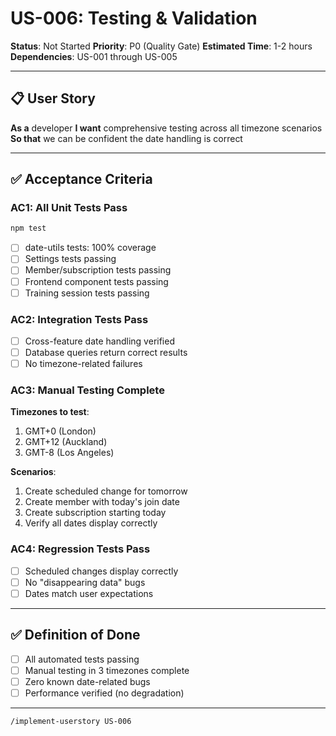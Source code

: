 # US-006: Testing & Validation

**Status**: Not Started
**Priority**: P0 (Quality Gate)
**Estimated Time**: 1-2 hours
**Dependencies**: US-001 through US-005

---

## 📋 User Story

**As a** developer
**I want** comprehensive testing across all timezone scenarios
**So that** we can be confident the date handling is correct

---

## ✅ Acceptance Criteria

### AC1: All Unit Tests Pass

```bash
npm test
```

- [ ] date-utils tests: 100% coverage
- [ ] Settings tests passing
- [ ] Member/subscription tests passing
- [ ] Frontend component tests passing
- [ ] Training session tests passing

### AC2: Integration Tests Pass

- [ ] Cross-feature date handling verified
- [ ] Database queries return correct results
- [ ] No timezone-related failures

### AC3: Manual Testing Complete

**Timezones to test**:

1. GMT+0 (London)
2. GMT+12 (Auckland)
3. GMT-8 (Los Angeles)

**Scenarios**:

1. Create scheduled change for tomorrow
2. Create member with today's join date
3. Create subscription starting today
4. Verify all dates display correctly

### AC4: Regression Tests Pass

- [ ] Scheduled changes display correctly
- [ ] No "disappearing data" bugs
- [ ] Dates match user expectations

---

## ✅ Definition of Done

- [ ] All automated tests passing
- [ ] Manual testing in 3 timezones complete
- [ ] Zero known date-related bugs
- [ ] Performance verified (no degradation)

---

```bash
/implement-userstory US-006
```
